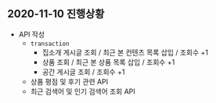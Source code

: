 ## 2020-11-10 진행상황

- API 작성
    - `transaction`
        - 집소개 게시글 조회 / 최근 본 컨텐츠 목록 삽입 / 조회수 +1
        - 상품 조회 / 최근 본 상품 목록 삽입 / 조회수 +1
        - 공간 게시글 조회 / 조회수 +1
    - 상품 평점 및 후기 관련 API
    - 최근 검색어 및 인기 검색어 조회 API